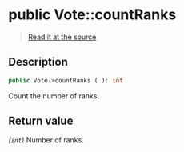 # public Vote::countRanks

> [Read it at the source](https://github.com/julien-boudry/Condorcet/blob/master/src/Vote.php#L278)

## Description    

```php
public Vote->countRanks ( ): int
```

Count the number of ranks.


## Return value   

*(`int`)* Number of ranks.

